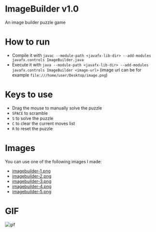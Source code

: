 # ImageBuilder v1.0
An image builder puzzle game

# How to run
* Compile it with `javac --module-path <javafx-lib-dir> --add-modules javafx.controls ImageBuilder.java`
* Execute it with `java --module-path <javafx-lib-dir> --add-modules javafx.controls ImageBuilder <image-url>` (image url can be for example `file:///home/user/Desktop/image.png`)

# Keys to use
* Drag the mouse to manually solve the puzzle
* `SPACE` to scramble
* `S` to solve the puzzle
* `C` to clear the current moves list
* `R` to reset the puzzle

# Images
You can use one of the following images I made:
* [imagebuilder-1.png](https://github.com/OrangoMango/ImageBuilder/blob/main/imagebuilder-1.png?raw=true)
* [imagebuilder-2.png](https://github.com/OrangoMango/ImageBuilder/blob/main/imagebuilder-2.png?raw=true)
* [imagebuilder-3.png](https://github.com/OrangoMango/ImageBuilder/blob/main/imagebuilder-3.png?raw=true)
* [imagebuilder-4.png](https://github.com/OrangoMango/ImageBuilder/blob/main/imagebuilder-4.png?raw=true)
* [imagebuilder-5.png](https://github.com/OrangoMango/ImageBuilder/blob/main/imagebuilder-5.png?raw=true)

# GIF
![gif](https://github.com/user-attachments/assets/4066ec3e-9e96-49b5-956f-e850b175cafc)
